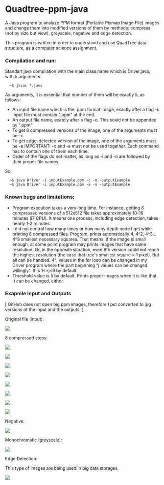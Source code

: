 # Quadtree-ppm-java
A Java program to analyze PPM format (Portable Pixmap Image File) images and change them into modified versions of them by methods: compress (not by size but view), greyscale, negative and edge detection.

This program is written in order to understand and use QuadTree data structure, as a computer science assignment.

### Compilation and run:

Standart java compilation with the main class name which is Driver.java, with 5 arguments.

```
  ~$ javac *.java
```

As arguments, it is essential that number of them will be exactly 5, as follows:
- An input file name which is the .ppm format image, exactly after a flag -i. Input file must contain ".ppm" at the end.
- An output file name, exatcly after a flag -o. This sould not be appended by ".ppm"
- To get 8 compressed versions of the image, one of the arguments must be -c
- To get edge-detected version of the image, one of the arguments must be -e
IMPORTANT: -c and -e must not be used together. Each command has to contain one of them each time.
- Order of the flags do not matter, as long as -i and -o are followed by their proper file names.

So:

```
  ~$ java Driver -i inputExample.ppm -c -o -outputExample
  ~$ java Driver -i inputExample.ppm -e -o -outputExample
```

### Known bugs and limitations:

- Program execution takes a very long time. For instance, getting 8 compressed versions of a 512x512 file takes approximately 10-16 minutes (i7 CPU). It means one process, including edge detection, takes nearly 1-2 minutes.
- I did not control how many times or how many depth node I get while printing 8 compressed files. Program, prints automatically 4, 4^2, 4^3... 4^8 smallest necessary squares. That means, if the image is small enough, at some point program may prints images that have same resolution. Or, in the opposite situation, even 8th version could not reach the highest resolution (the case that tree's smallest square = 1 pixel). But all can be handled. 4^j values in the for loop can be changed in my Driver program where the part beginning "j values can be changed willingly". It is 1<=j<9 by default.
- Threshold value is 5 by default. Prints proper images when it is like that. It can be changed, either.

### Exapmle Input and Outputs

[ GitHub does not open big ppm images, therefore I put converted to jpg versions of the input and the outputs. ]

Original file (input):

![](ExampleInputs/rick.jpg)

8 compressed steps:

![](ExampleOutputs/rick/jpg/analyzedRick-1.jpg)

![](ExampleOutputs/rick/jpg/analyzedRick-2.jpg)

![](ExampleOutputs/rick/jpg/analyzedRick-3.jpg)

![](ExampleOutputs/rick/jpg/analyzedRick-4.jpg)

![](ExampleOutputs/rick/jpg/analyzedRick-5.jpg)

![](ExampleOutputs/rick/jpg/analyzedRick-6.jpg)

![](ExampleOutputs/rick/jpg/analyzedRick-7.jpg)

![](ExampleOutputs/rick/jpg/analyzedRick-8.jpg)

Negative:

![](ExampleOutputs/rick/jpg/negativeRick.jpg)

Monochromatic (greyscale):

![](ExampleOutputs/rick/jpg/monochromaticRick.jpg)

Edge Detection:

This type of images are being used in big data storages.

![](ExampleOutputs/rick/jpg/edgeDetectedRick.jpg)
